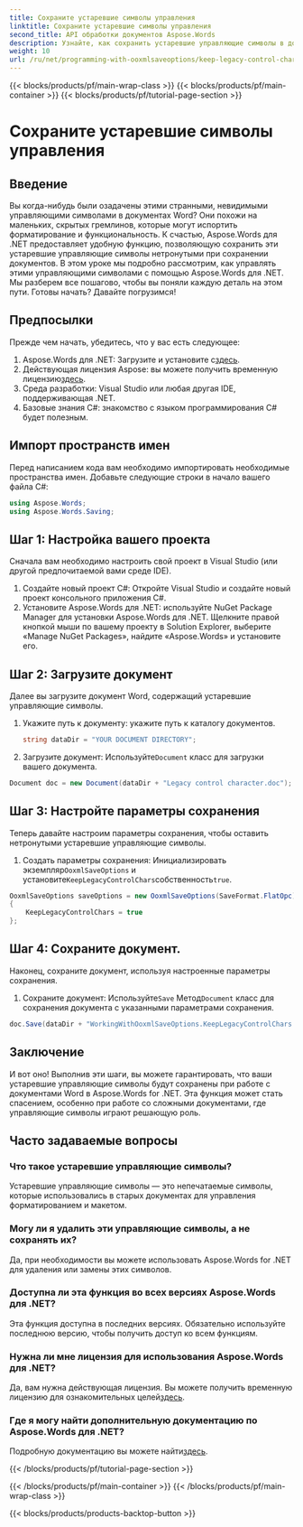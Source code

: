 ```yaml
---
title: Сохраните устаревшие символы управления
linktitle: Сохраните устаревшие символы управления
second_title: API обработки документов Aspose.Words
description: Узнайте, как сохранить устаревшие управляющие символы в документах Word с помощью Aspose.Words для .NET, из этого пошагового руководства.
weight: 10
url: /ru/net/programming-with-ooxmlsaveoptions/keep-legacy-control-chars/
---
```


{{< blocks/products/pf/main-wrap-class >}}
{{< blocks/products/pf/main-container >}}
{{< blocks/products/pf/tutorial-page-section >}}

# Сохраните устаревшие символы управления

## Введение

Вы когда-нибудь были озадачены этими странными, невидимыми управляющими символами в документах Word? Они похожи на маленьких, скрытых гремлинов, которые могут испортить форматирование и функциональность. К счастью, Aspose.Words для .NET предоставляет удобную функцию, позволяющую сохранить эти устаревшие управляющие символы нетронутыми при сохранении документов. В этом уроке мы подробно рассмотрим, как управлять этими управляющими символами с помощью Aspose.Words для .NET. Мы разберем все пошагово, чтобы вы поняли каждую деталь на этом пути. Готовы начать? Давайте погрузимся!

## Предпосылки

Прежде чем начать, убедитесь, что у вас есть следующее:

1.  Aspose.Words для .NET: Загрузите и установите с[здесь](https://releases.aspose.com/words/net/).
2.  Действующая лицензия Aspose: вы можете получить временную лицензию[здесь](https://purchase.aspose.com/temporary-license/).
3. Среда разработки: Visual Studio или любая другая IDE, поддерживающая .NET.
4. Базовые знания C#: знакомство с языком программирования C# будет полезным.

## Импорт пространств имен

Перед написанием кода вам необходимо импортировать необходимые пространства имен. Добавьте следующие строки в начало вашего файла C#:

```csharp
using Aspose.Words;
using Aspose.Words.Saving;
```

## Шаг 1: Настройка вашего проекта

Сначала вам необходимо настроить свой проект в Visual Studio (или другой предпочитаемой вами среде IDE). 

1. Создайте новый проект C#: Откройте Visual Studio и создайте новый проект консольного приложения C#.
2. Установите Aspose.Words для .NET: используйте NuGet Package Manager для установки Aspose.Words для .NET. Щелкните правой кнопкой мыши по вашему проекту в Solution Explorer, выберите «Manage NuGet Packages», найдите «Aspose.Words» и установите его.

## Шаг 2: Загрузите документ

Далее вы загрузите документ Word, содержащий устаревшие управляющие символы.

1. Укажите путь к документу: укажите путь к каталогу документов.
   
   ```csharp
   string dataDir = "YOUR DOCUMENT DIRECTORY";
   ```

2.  Загрузите документ: Используйте`Document` класс для загрузки вашего документа.

   ```csharp
   Document doc = new Document(dataDir + "Legacy control character.doc");
   ```

## Шаг 3: Настройте параметры сохранения

Теперь давайте настроим параметры сохранения, чтобы оставить нетронутыми устаревшие управляющие символы.

1.  Создать параметры сохранения: Инициализировать экземпляр`OoxmlSaveOptions` и установите`KeepLegacyControlChars`собственность`true`.

   ```csharp
   OoxmlSaveOptions saveOptions = new OoxmlSaveOptions(SaveFormat.FlatOpc)
   {
       KeepLegacyControlChars = true
   };
   ```

## Шаг 4: Сохраните документ.

Наконец, сохраните документ, используя настроенные параметры сохранения.

1.  Сохраните документ: Используйте`Save` Метод`Document` класс для сохранения документа с указанными параметрами сохранения.

   ```csharp
   doc.Save(dataDir + "WorkingWithOoxmlSaveOptions.KeepLegacyControlChars.docx", saveOptions);
   ```

## Заключение

И вот оно! Выполнив эти шаги, вы можете гарантировать, что ваши устаревшие управляющие символы будут сохранены при работе с документами Word в Aspose.Words for .NET. Эта функция может стать спасением, особенно при работе со сложными документами, где управляющие символы играют решающую роль. 

## Часто задаваемые вопросы

### Что такое устаревшие управляющие символы?

Устаревшие управляющие символы — это непечатаемые символы, которые использовались в старых документах для управления форматированием и макетом.

### Могу ли я удалить эти управляющие символы, а не сохранять их?

Да, при необходимости вы можете использовать Aspose.Words for .NET для удаления или замены этих символов.

### Доступна ли эта функция во всех версиях Aspose.Words для .NET?

Эта функция доступна в последних версиях. Обязательно используйте последнюю версию, чтобы получить доступ ко всем функциям.

### Нужна ли мне лицензия для использования Aspose.Words для .NET?

 Да, вам нужна действующая лицензия. Вы можете получить временную лицензию для ознакомительных целей[здесь](https://purchase.aspose.com/temporary-license/).

### Где я могу найти дополнительную документацию по Aspose.Words для .NET?

 Подробную документацию вы можете найти[здесь](https://reference.aspose.com/words/net/).
 
{{< /blocks/products/pf/tutorial-page-section >}}

{{< /blocks/products/pf/main-container >}}
{{< /blocks/products/pf/main-wrap-class >}}

{{< blocks/products/products-backtop-button >}}
